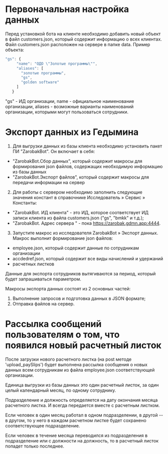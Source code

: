 # Первоначальная настройка данных

Перед установкой бота на клиенте необходимо добавить новый объект в файл customers.json, который содержит информацию о всех клиентах.  Файл customers.json расположен на сервере в папке data. Пример объекта:
 ```typescript
 "gs": {
      "name": "ОДО \"Золотые программы\"",
      "aliases": [
        "золотые программы",
        "gs",
	    "golden software"
      ]
    }
```
"gs" - ИД организации,
name - официальное наименование организации,
aliases - возможные варианты наименований организации, которыми могут пользоваться сотрудники.


# Экспорт данных из Гедымина

1. Для выгрузки данных из базы клиента необходимо установить пакет ПИ "ZarobakBot". Он включает в себя:
  - "ZarobakBot.Сбор данных", который содержит макросы для формирования json файлов, содержащих необходимую информацию из базы данных
  - "ZarobakBot.Экспорт файлов", который содержит макросы для передачи информации на сервер

2. Для работы с сервером необходимо заполнить следующие значения констант в справочнике Исследователь » Сервис » Константы:
  - "ZarobakBot. ИД клиента" - это ИД, которое соответствует ИД записи клиента из файла customers.json ("gs", "bmkk" и т.д.);
  - "ZarobakBot. Адрес сервера " - пока https://zarobak.gdmn.app:4444.

3. Запустите макрос из исследователя ZarobakBot » Экспорт данных. Макрос выполнит формирование json файлов:
  - employee.json, который содержит данные по сотрудникам организации
  - accdedref.json, который содержит все виды начислений и удержаний
  - расчетных листков

Данные для экспорта сотрудников вытягиваются за период, который будет запрашиваться параметром.

Макросы экспорта данных состоят из 2 основных частей:
  1. Выполнение запросов и подготовка данных в JSON формате;
  2. Отправка файлов на сервер.

# Рассылка сообщений пользователям о том, что появился новый расчетный листок

После загрузки нового расчетного листка (на post методе 'upload_paySlips') будет выполнена рассылка сообщения о новых данных
всем сотрудникам из файла employee.json соответствующей организации.

Единица выгрузки из базы данных это один расчетный листок, за один целый календарный месяц, по одному сотруднику.

Подразделение и должность определяется на дату окончания
месяца расчетного листка. И всегда передается вместе
с расчетным листком.

Если человек в один месяц работал в одном подразделении,
в другой -- в другом, то у него в каждом расчетном листке
будет сохранено соответствующее подразделение.

Если человек в течение месяца переводился из подразделения в подразделение или с должности на должность, то в расчетный листок попадет только последнее.